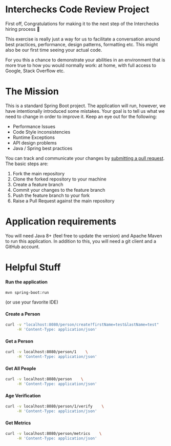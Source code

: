 # Interchecks Code Review Project 
First off, Congratulations for making it to the next step of
the Interchecks hiring process 🎉 

This exercise is really just a way for us to facilitate a conversation
around best practices, performance, design patterns, formatting etc. 
This might also be our first time seeing your actual code.

For you this a chance to demonstrate your abilities in an 
environment that is more true to how you would normally work: at home, 
with full access to Google, Stack Overflow etc. 

# The Mission
This is a standard Spring Boot project. 
The application will run, however, we have intentionally introduced some mistakes. 
Your goal is to tell us what we need to change in order to 
improve it. Keep an eye out for the following:
- Performance Issues
- Code Style inconsistencies
- Runtime Exceptions
- API design problems
- Java / Spring best practices 

You can track and communicate your changes by 
[submitting a pull request](https://betterprogramming.pub/10-step-guide-to-github-contributions-9aeeb38493a8).
The basic steps are:

1) Fork the main repository
2) Clone the forked repository to your machine
3) Create a feature branch
4) Commit your changes to the feature branch
5) Push the feature branch to your fork
6) Raise a Pull Request against the main repository

# Application requirements
You will need Java 8+ (feel free to update the version) and 
Apache Maven to run this application. In addition to this,
you will need a git client and a GitHub account. 

# Helpful Stuff

#### Run the application
```
mvn spring-boot:run
```
(or use your favorite IDE)

#### Create a Person
``` BASH
curl -v "localhost:8080/person/create?firstName=test&lastName=test"    \
     -H 'Content-Type: application/json'
```

#### Get a Person
``` BASH
curl -v localhost:8080/person/1    \
     -H 'Content-Type: application/json'
```

#### Get All People
``` BASH
curl -v localhost:8080/person    \
     -H 'Content-Type: application/json'
```

#### Age Verification
``` BASH
curl -v localhost:8080/person/1/verify    \
     -H 'Content-Type: application/json'
```

#### Get Metrics
``` BASH
curl -v localhost:8080/person/metrics    \
     -H 'Content-Type: application/json'
```
